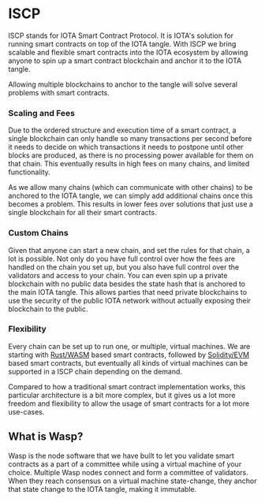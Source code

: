 # ISCP

ISCP stands for IOTA Smart Contract Protocol. It is IOTA's solution for running smart contracts on top of the IOTA tangle. With ISCP we bring scalable and flexible smart contracts into the IOTA ecosystem by allowing anyone to spin up a smart contract blockchain and anchor it to the IOTA tangle. 

Allowing multiple blockchains to anchor to the tangle will solve several problems with smart contracts.

### Scaling and Fees

Due to the ordered structure and execution time of a smart contract, a single blockchain can only handle so many transactions per second before it needs to decide on which transactions it needs to postpone until other blocks are produced, as there is no processing power available for them on that chain. This eventually results in high fees on many chains, and limited functionality. 

As we allow many chains (which can communicate with other chains) to be anchored to the IOTA tangle, we can simply add additional chains once this becomes a problem. This results in lower fees over solutions that just use a single blockchain for all their smart contracts. 

### Custom Chains

Given that anyone can start a new chain, and set the rules for that chain, a lot is possible. Not only do you have full control over how the fees are handled on the chain you set up, but you also have full control over the validators and access to your chain. You can even spin up a private blockchain with no public data besides the state hash that is anchored to the main IOTA tangle. This allows parties that need private blockchains to use the security of the public IOTA network without actually exposing their blockchain to the public.

### Flexibility

Every chain can be set up to run one, or multiple, virtual machines. We are starting with [Rust/WASM](https://rustwasm.github.io/docs/book/) based smart contracts, followed by [Solidity/EVM](https://docs.soliditylang.org/en/v0.8.6/) based smart contracts, but eventually all kinds of virtual machines can be supported in a ISCP chain depending on the demand. 

Compared to how a traditional smart contract implementation works, this particular architecture is a bit more complex, but it gives us a lot more freedom and flexibility to allow the usage of smart contracts for a lot more use-cases.

## What is Wasp?

Wasp is the node software that we have built to let you validate smart contracts as a part of a committee while using a virtual machine of your choice. Multiple Wasp nodes connect and form a committee of validators. When they reach consensus on a virtual machine state-change, they anchor that state change to the IOTA tangle, making it immutable. 
